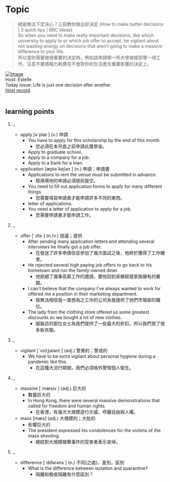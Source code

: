 # Topic

> 總是無法下定決心？三招教你做出好決定 (How to make better decisions | 3 quick tips | BBC Ideas) <br>
> So when you need to make really important decisions, like which university to apply to or which job offer to accept, be vigilant about not wasting energy on decisions that aren't going to make a massive difference to your life. <br>
> 所以當你需要做很重要的決定時，例如該申請哪一所大學或接受哪一項工作，注意不要將精力耗費在不會對你的生活產生重要影響的決定上。 <br>

[![Image](https://cdn.voicetube.com/assets/thumbnails/_0onFbc5FQM.jpg)](https://www.youtube.com/embed/_0onFbc5FQM?rel=0&showinfo=0&cc_load_policy=0&controls=1&autoplay=1&iv_load_policy=3&playsinline=1&wmode=transparent&start=67&end=81&enablejsapi=1&origin=https://tw.voicetube.com&widgetid=1)<br>
Host: Estelle
<br>Today issue: Life is just one decision after another.
<br>
[Host record](https://cdn.voicetube.com/tmp/everyday_records/1829099090644362/4140.mp3)
<br><br>
## learning points
1. _
	* apply  [əˋplaɪ ] (v.) 申請
        - You have to apply for this scholarship by the end of this month.
            + 您必須在本月底之前申請此獎學金。
        - Apply to graduate school.
        - Apply to a company for a job.
        - Apply to a bank for a loan.
	* application  [æpləˋkeʃən ] (n.) 申請；申請書
        - Applications to rent the venue must be submitted in advance.
            + 租用場地的申請必須提前提交。
        - You need to fill out application forms to apply for many different things.
            + 您需要填寫申請表才能申請許多不同的東西。
        - letter of applications.
        - You need a letter of application to apply for a job.
            + 您需要申請書才能申請工作。

2. _
	* offer  [ˋɔfɚ ] (n./v.) 提議；提供
        - After sending many application letters and attending several interviews he finally got a job offer.
            + 在發送了許多申請信並參加了幾次面試之後，他終於獲得了工作機會。
        - He rejected several high paying job offers to go back to his hometown and run the family-owned diner.
            + 他拒絕了幾筆高薪工作的邀請，要他回到家鄉經營家族擁有的餐館。
        - I can't believe that the company I've always wanted to work for offered me a position in their marketing department.
            + 我無法相信我一直想為之工作的公司為我提供了他們市場部的職位。
        - The lady from the clothing store offered us some greatest discounts so we bought a lot of new clothes.
            + 服裝店的那位女士為我們提供了一些最大的折扣，所以我們買了很多新衣服。

3. _
	* vigilant  [ˋvɪdʒələnt ] (adj.) 警覺的；警戒的
        - We have to be extra vigilant about personal hygiene during a pandemic like this.
            + 在這種大流行期間，我們必須格外警惕個人衛生。

4. _
	* massive  [ˋmæsɪv ] (adj.) 巨大的
        - 數量巨大的
        - In Hong Kong, there were several massive demonstrations that called for freedom and human rights.
            + 在香港，有幾次大規模遊行示威，呼籲自由與人權。
	* mass [mæs] (adj.) 大規模的；大批的
        - 影響巨大的
        - The president expressed his condolences for the victims of the mass shooting.
            + 總統對大規模槍擊事件的受害者表示哀悼。


5. _
	* difference  [ˋdɪfərəns ] (n.) 不同(之處)，差別，區別
        - What is the difference between isolation and quarantine?
            + 隔離和檢疫隔離有什麼區別？